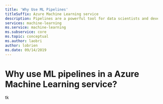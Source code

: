 ```yaml
---
title: 'Why Use ML Pipelines'
titleSuffix: Azure Machine Learning service
description: Pipelines are a powerful tool for data scientists and developers to build, optimize, and manage their machine learning workflows. This article will give an overview of when, where, and how they can benefit you.
services: machine-learning
ms.service: machine-learning
ms.subservice: core
ms.topic: conceptual
ms.author: laobri
author: lobrien
ms.date: 09/14/2019
---
```


# Why use ML pipelines in a Azure Machine Learning service?

tk
